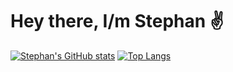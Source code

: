 # Hey there, I/m Stephan ✌️ #
[![Stephan's GitHub stats](https://github-readme-stats.vercel.app/api?username=stfn-ko&count_private=true&show_icons=true&theme=radical)](https://github.com/stfn-ko) [![Top Langs](https://github-readme-stats.vercel.app/api/top-langs/?username=stfn-ko&theme=radical)](https://github.com/stfn-ko)



